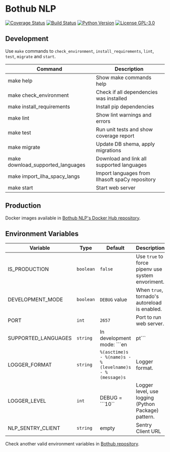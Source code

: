 # Bothub NLP

[![Coverage Status](https://coveralls.io/repos/github/Ilhasoft/bothub-nlp/badge.svg?branch=master)](https://coveralls.io/github/Ilhasoft/bothub-nlp?branch=master) [![Build Status](https://travis-ci.org/Ilhasoft/bothub-nlp.svg?branch=master)](https://travis-ci.org/Ilhasoft/bothub-nlp) [![Python Version](https://img.shields.io/badge/python-3.6-blue.svg)](https://www.python.org/) [![License GPL-3.0](https://img.shields.io/badge/license-%20AGPL--3.0-yellow.svg)](https://github.com/Ilhasoft/bothub-nlp/blob/refactor/LICENSE)


## Development

Use ```make``` commands to ```check_environment```, ```install_requirements```, ```lint```, ```test```, ```migrate``` and ```start```.

| Command | Description |
|--|--|
| make help | Show make commands help
| make check_environment | Check if all dependencies was installed
| make install_requirements | Install pip dependencies
| make lint | Show lint warnings and errors
| make test | Run unit tests and show coverage report
| make migrate | Update DB shema, apply migrations
| make download_supported_languages | Download and link all supported languages
| make import_ilha_spacy_langs | Import languages from Ilhasoft spaCy repository
| make start | Start web server

## Production

Docker images available in [Bothub NLP's Docker Hub repository](https://hub.docker.com/r/ilha/bothub-nlp/).


## Environment Variables

| Variable | Type | Default | Description |
|--|--|--|--|
| IS_PRODUCTION | ```boolean``` | ```false``` | Use ```true``` to force pipenv use system envoriment.
| DEVELOPMENT_MODE | ```boolean``` | ```DEBUG``` value | When ```true```, tornado's autoreload is enabled.
| PORT | ```int``` | ```2657``` | Port to run web server.
| SUPPORTED_LANGUAGES | ```string``` | In development mode: ```en|pt``` | Set supported languages. Separe languages using ```|```. You can set location follow the format: [LANGUAGE_CODE]:[LANGUAGE_LOCATION].
| LOGGER_FORMAT | ```string``` | ```%(asctime)s - %(name)s - %(levelname)s - %(message)s``` | Logger format.
| LOGGER_LEVEL | ```int``` | DEBUG = ```10`` | Logger level, use logging (Python Package) pattern.
| NLP_SENTRY_CLIENT | ```string``` | empty | Sentry Client URL

Check another valid environment variables in [Bothub repository](https://github.com/Ilhasoft/bothub-engine).
